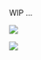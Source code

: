 WIP ... 

![](https://lh3.googleusercontent.com/xoxHabBU5mTJaNywDo0Cyc-EDY_D_ucsuksAjkzwaDTsVrvHE4JatbfZh3hAeHvih5IuPNLVzb82Eg=w2560-h1440-rw-no)

![](https://lh3.googleusercontent.com/DegDuBCjdxC090sUSOb9eeUQzUeBRmzycajO5Cp6YZDpSMrGZl8fC92-vW5ZcE29QBx0kiFRHMYACA=w2560-h1440-rw-no)
